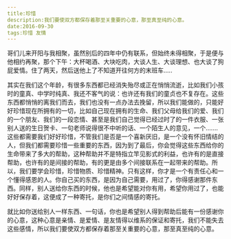 ```yaml
---
title:珍惜
description:我们要使双方都保存着那至关重要的心意，那至真至纯的心意。
date:2016-09-30
tags:珍惜 友情
---
```


哥们儿来开阳与我相聚，虽然别后的四年中仍有联系，但始终未得相聚，于是便与他相约再聚，那个下午：大杯喝酒、大块吃肉，大谈人生、大谈理想、也大谈了狗屁爱情。住了两天，然后送他上了不知道开往何方的末班车.....
<!--more-->
其实在我们这个年龄，有很多东西都已经消失殆尽或正在悄悄流逝，比如我们小孩时的童真、中学时纯真、我还不客气的说：也许还有我们的童贞也不复存在。这些东西都悄悄的离我们而去，我们也没有一点办法去挽留，所以我们能做的，只能好好珍惜现在所拥有的一切，比如自己现在拥有的生命、我们父母给我们的爱、我们的一个朋友、我们的一段恋情、甚至是我们自己觉得已经过时了的一件衣服、一张别人送的生日贺卡、一句老师说得很不中听的话、一个陌生人的意见，一个.......这些都需要我们好好珍惜，不管我们是否是一个喜新厌旧，是一个没有怀旧情结的人，但我们都需要珍惜一些重要的东西，因为到了最后，你会觉得这些东西给你的生命带来了多大的帮助，这种帮助并不是特指立竿见影式的利益，也许有的是直接帮助，也许有的是间接的帮助，有的更是由多个间接联系在一起带来的帮助。所以，我们要学会珍惜，珍惜物质、珍惜精神。只有这样，你才是一个有责任心和一个懂得感恩的人。你自己买的东西，是因为自己需要，用过了，你得感谢那件东西。同样，别人送给你东西的时候，他也是希望能对你有用，希望你用过了，也能好好保存着，这便成了一种寄托，是你们之间情感的寄托。

就比如你送给别人一样东西、一句话，你也是希望别人得到帮助后能有一份感谢你的心意，这种心意是亲情、是爱情、是友情得以维系的保证和寄托，我们不能失去这些感情，所以我们要使双方都保存着那至关重要的心意，那至真至纯的心意。